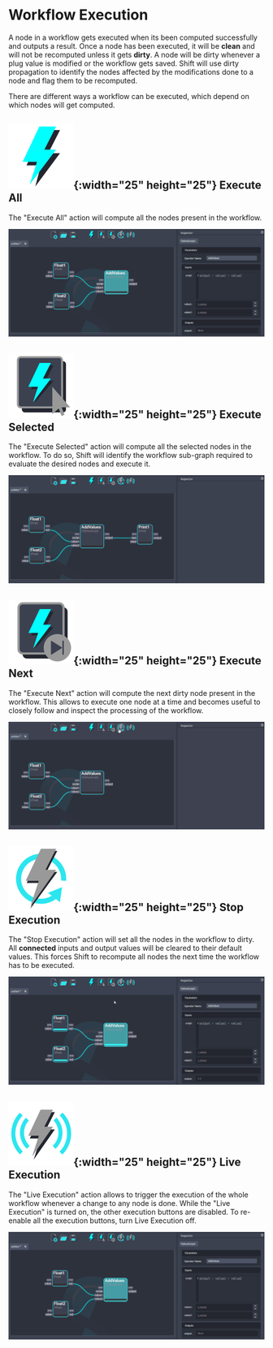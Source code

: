 # Workflow Execution

A node in a workflow gets executed when its been computed successfully and outputs a result. Once a node has been executed, it will be **clean** and will not be recomputed unless it gets **dirty**. A node will be dirty whenever a plug value is modified or the workflow gets saved. Shift will use dirty propagation to identify the nodes affected by the modifications done to a node and flag them to be recomputed.

There are different ways a workflow can be executed, which depend on which nodes will get computed. 

## ![Execute All Button](../../images/toolbar/execute_all_default.svg){:width="25" height="25"} Execute All

The "Execute All" action will compute all the nodes present in the workflow. 

![Execute All](../../images/execute_all.gif)

## ![Execute Selected Button](../../images/toolbar/execute_selected_default.svg){:width="25" height="25"} Execute Selected

The "Execute Selected" action will compute all the selected nodes in the workflow. To do so, Shift will identify the workflow sub-graph required to evaluate the desired nodes and execute it.

![Execute Selected](../../images/execute_selected.gif)

## ![Execute Next Button](../../images/toolbar/execute_next_default.svg){:width="25" height="25"} Execute Next

The "Execute Next" action will compute the next dirty node present in the workflow. This allows to execute one node at a time and becomes useful to closely follow and inspect the processing of the workflow.

![Execute Next](../../images/execute_step_by_step.gif)

## ![Stop Execution Button](../../images/toolbar/clear_all_default.svg){:width="25" height="25"} Stop Execution

The "Stop Execution" action will set all the nodes in the workflow to dirty. All **connected** inputs and output values will be cleared to their default values. This forces Shift to recompute all nodes the next time the workflow has to be executed. 

![Stop Execution](../../images/clear_execution.gif)

## ![Live Execution Button](../../images/toolbar/execute_live_default.svg){:width="25" height="25"} Live Execution

The "Live Execution" action allows to trigger the execution of the whole workflow whenever a change to any node is done. While the "Live Execution" is turned on, the other execution buttons are disabled. To re-enable all the execution buttons, turn Live Execution off.

![Live Execution](../../images/live_execution.gif)
